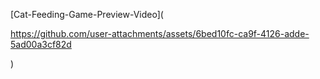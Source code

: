 [Cat-Feeding-Game-Preview-Video](

https://github.com/user-attachments/assets/6bed10fc-ca9f-4126-adde-5ad00a3cf82d

)
